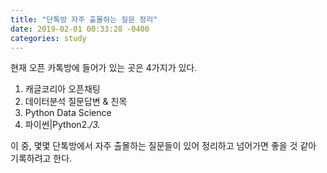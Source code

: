 ```yaml
---
title: "단톡방 자주 출몰하는 질문 정리"
date: 2019-02-01 00:33:28 -0400
categories: study
---
```


현재 오픈 카톡방에 들어가 있는 곳은 4가지가 있다. 
1. 캐글코리아 오픈채팅
2. 데이터분석 질문답변 & 친목
3. Python Data Science
4. 파이썬|Python2.*/3.*

이 중, 몇몇 단톡방에서 자주 출몰하는 질문들이 있어 정리하고 넘어가면 좋을 것 같아 기록하려고 한다.

